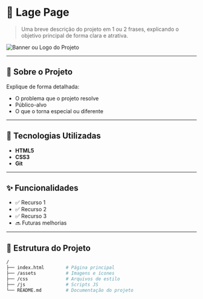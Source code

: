 # 📌 Lage Page

> Uma breve descrição do projeto em 1 ou 2 frases, explicando o objetivo principal de forma clara e atrativa.

![Banner ou Logo do Projeto](./assets/banner.png) <!-- opcional -->

---

## 📌 Sobre o Projeto
Explique de forma detalhada:
- O problema que o projeto resolve
- Público-alvo
- O que o torna especial ou diferente

---

## 🚀 Tecnologias Utilizadas
- **HTML5**
- **CSS3**
- **Git**

---

## ✨ Funcionalidades
- ✅ Recurso 1
- ✅ Recurso 2
- ✅ Recurso 3
- 🔜 Futuras melhorias

---

## 📂 Estrutura do Projeto
```bash
/
├── index.html        # Página principal
├── /assets           # Imagens e ícones
├── /css              # Arquivos de estilo
├── /js               # Scripts JS
└── README.md         # Documentação do projeto
